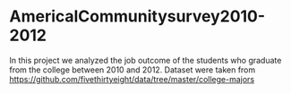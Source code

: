 # AmericalCommunitysurvey2010-2012
In this project we analyzed the job outcome of the students who graduate from the college between 2010 and 2012. Dataset were taken from https://github.com/fivethirtyeight/data/tree/master/college-majors
